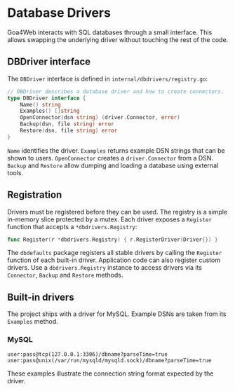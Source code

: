 # Database Drivers

Goa4Web interacts with SQL databases through a small interface. This allows swapping the underlying driver without touching the rest of the code.

## DBDriver interface

The `DBDriver` interface is defined in `internal/dbdrivers/registry.go`:

```go
// DBDriver describes a database driver and how to create connectors.
type DBDriver interface {
    Name() string
    Examples() []string
    OpenConnector(dsn string) (driver.Connector, error)
    Backup(dsn, file string) error
    Restore(dsn, file string) error
}
```

`Name` identifies the driver. `Examples` returns example DSN strings that can be shown to users. `OpenConnector` creates a `driver.Connector` from a DSN. `Backup` and `Restore` allow dumping and loading a database using external tools.

## Registration

Drivers must be registered before they can be used. The registry is a simple in-memory slice protected by a mutex. Each driver exposes a `Register` function that accepts a `*dbdrivers.Registry`:

```go
func Register(r *dbdrivers.Registry) { r.RegisterDriver(Driver{}) }
```

The `dbdefaults` package registers all stable drivers by calling the `Register` function of each built-in driver. Application code can also register custom drivers. Use a `dbdrivers.Registry` instance to access drivers via its `Connector`, `Backup` and `Restore` methods.

## Built-in drivers

The project ships with a driver for MySQL. Example DSNs are taken from its `Examples` method.

### MySQL

```text
user:pass@tcp(127.0.0.1:3306)/dbname?parseTime=true
user:pass@unix(/var/run/mysqld/mysqld.sock)/dbname?parseTime=true
```

These examples illustrate the connection string format expected by the driver.
